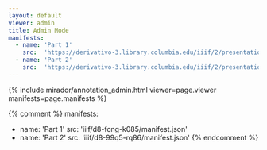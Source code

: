 ```yaml
---
layout: default
viewer: admin
title: Admin Mode
manifests:
  - name: 'Part 1'
    src:  'https://derivativo-3.library.columbia.edu/iiif/2/presentation/10.7916/d8-fcng-k085/manifest.json'
  - name: 'Part 2'
    src:  'https://derivativo-3.library.columbia.edu/iiif/2/presentation/10.7916/d8-99q5-rq86/manifest.json'
---
```


{% include mirador/annotation_admin.html viewer=page.viewer manifests=page.manifests %}

{% comment %}
manifests:
  - name: 'Part 1'
    src:  'iiif/d8-fcng-k085/manifest.json'
  - name: 'Part 2'
    src:  'iiif/d8-99q5-rq86/manifest.json'
{% endcomment %}
